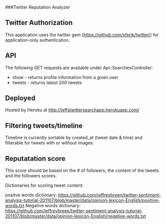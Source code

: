 ###Twitter Reputation Analyzer
 
## Twitter Authorization

This application uses the twitter gem (https://github.com/sferik/twitter/) for application-only authentication.

## API

The following GET requests are available under Api::SearchesController:
  - show - returns profile information from a given user
  - tweets - returns latest 200 tweets
  
## Deployed

Hosted by Heroku at http://jeffstwittersearchapp.herokuapp.com/

## Filtering tweets/timeline

Timeline is currently sortable by created_at (tweet date & time) and filterable for tweets with or without images.

## Reputatation score

This score should be based on the # of followers, the content of the tweets and the followers scores.

Dictionaries for scoring tweet content: 

positve words dictionary: https://github.com/jeffreybreen/twitter-sentiment-analysis-tutorial-201107/blob/master/data/opinion-lexicon-English/positive-words.txt
Negative words dictionary: https://github.com/jeffreybreen/twitter-sentiment-analysis-tutorial-201107/blob/master/data/opinion-lexicon-English/negative-words.txt
